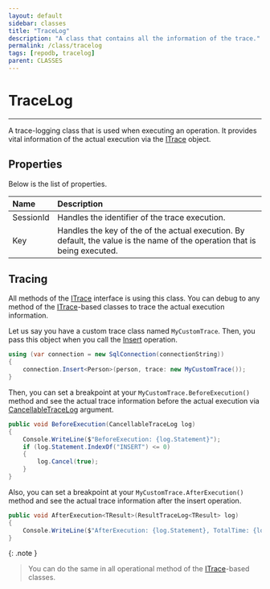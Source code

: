 ```yaml
---
layout: default
sidebar: classes
title: "TraceLog"
description: "A class that contains all the information of the trace."
permalink: /class/tracelog
tags: [repodb, tracelog]
parent: CLASSES
---
```


# TraceLog

---

A trace-logging class that is used when executing an operation. It provides vital information of the actual execution via the [ITrace](/interface/itrace) object.

## Properties

Below is the list of properties.

| Name | Description |
|:-----|:------------|
| SessionId | Handles the identifier of the trace execution. |
| Key | Handles the key of the of the actual execution. By default, the value is the name of the operation that is being executed. |

## Tracing

All methods of the [ITrace](/interface/itrace) interface is using this class. You can debug to any method of the [ITrace](/interface/itrace)-based classes to trace the actual execution information.

Let us say you have a custom trace class named `MyCustomTrace`. Then, you pass this object when you call the [Insert](/operation/insert) operation.

```csharp
using (var connection = new SqlConnection(connectionString))
{
    connection.Insert<Person>(person, trace: new MyCustomTrace());
}
```

Then, you can set a breakpoint at your `MyCustomTrace.BeforeExecution()` method and see the actual trace information before the actual execution via [CancellableTraceLog](/class/cancellabletracelog) argument.

```csharp
public void BeforeExecution(CancellableTraceLog log)
{
    Console.WriteLine($"BeforeExecution: {log.Statement}");
    if (log.Statement.IndexOf("INSERT") <= 0)
    {
        log.Cancel(true);
    }
}
```

Also, you can set a breakpoint at your `MyCustomTrace.AfterExecution()` method and see the actual trace information after the insert operation.

```csharp
public void AfterExecution<TResult>(ResultTraceLog<TResult> log)
{
    Console.WriteLine($"AfterExecution: {log.Statement}, TotalTime: {log.ExecutionTime.TotalSeconds} second(s)");
}
```

{: .note }
> You can do the same in all operational method of the [ITrace](/interface/itrace)-based classes.